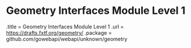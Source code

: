 # Geometry Interfaces Module Level 1

.title = Geometry Interfaces Module Level 1
.url = <https://drafts.fxtf.org/geometry/>
.package = github.com/gowebapi/webapi/unknown/geometry
